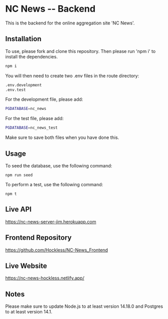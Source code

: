 # NC News -- Backend

This is the backend for the online aggregation site 'NC News'. 
## Installation

To use, please fork and clone this repository. Then please run 'npm i' to install the dependencies. 
```bash
npm i
```
You will then need to create two .env files in the route directory:

```python
.env.development
.env.test
```
For the development file, please add:
```bash
PGDATABASE=nc_news
```
For the test file, please add:
```bash
PGDATABASE=nc_news_test
```
Make sure to save both files when you have done this.


## Usage

To seed the database, use the following command:
```
npm run seed
```
To perform a test, use the following command:
```
npm t
```
## Live API

https://nc-news-server-jim.herokuapp.com

## Frontend Repository 

https://github.com/Hockless/NC-News_Frontend

## Live Website

https://nc-news-hockless.netlify.app/


## Notes
Please make sure to update Node.js to at least version 14.18.0  and Postgres to at least version 14.1.
